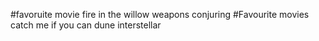 #favoruite movie
fire in the willow
weapons
conjuring
#Favourite movies
catch me if you can
dune 
interstellar

